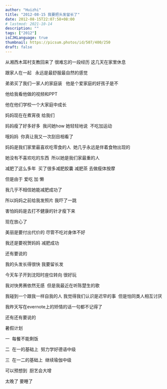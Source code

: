 ```yaml
---
author: "Huizhi"
title: "2012-08-15 我要把头发留长了"
date: 2012-08-15T22:07:58+08:00
# lastmod: 2021-10-14
description: ""
tags: ["2012"]
isCJKLanguage: true
thumbnail: https://picsum.photos/id/507/400/250
draft: false
---
```


从湘西木耳村支教回来了 很难忘的一段经历 这几天在家里休息

跟家人在一起   永远是最舒服最自然的感觉

弟弟买了我们一家人的家庭装   他是个爱家庭的好孩子是不

他给我看他做的视频和PPT

他在他们学校一个大家庭中成长

妈妈现在在煮宵夜 给我们

妈妈瘦了好多好多  我问她how 她轻轻地说  不吃加运动

哦妈妈  你真让我又一次刮目相看了

妈妈是我们家里最喜欢吃零食的人  她几乎永远是伴着食物出现的

她没有不喜欢吃的东西  所以她是我们家最重的人

减肥了这么多年  买了很多减肥胶囊 减肥茶 去做瘦体按摩

但是由于 爱吃 加 懒

我几乎不相信她能减肥成功了

所以妈妈之前给我发照片 我吓了一跳

害怕妈妈是去打不健康的针才瘦下来

现在放心了

美丽是要付出代价的 尽管不吃对身体不好

我还是要祝贺妈妈 减肥成功

还有要说的

我的头发长得很快 我要留长发

今天车子开到沈阳时座位转向 很好玩

我对快男赛依然无感  但是我最近在听陈楚生的歌

我碰到一个跟我一样自我的人 我觉得我们认识是迟早的事  但是怕同类人相互讨厌

我昨天写在evernote上的矫情的话一句都不记得了

还有还有要说的

暑假计划

一  每餐不能剩饭

二  在一的基础上  努力学好德语中级

三  在一二的基础上  继续瑜伽中级

可以预想到  厨艺会大增

太晚了 要睡了